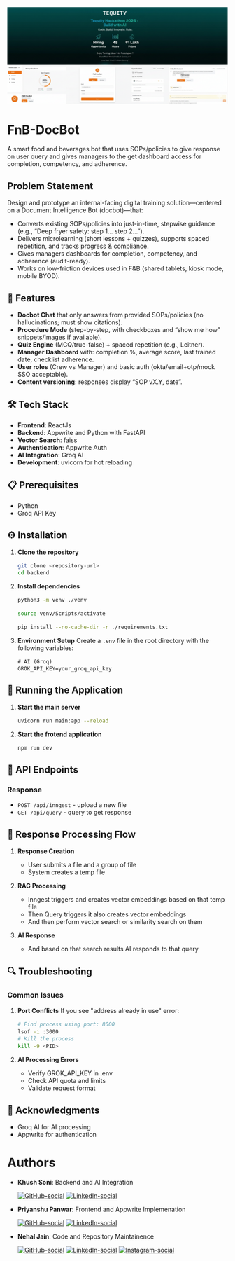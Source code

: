 <img src="./banner.png" alt="App Structure" width="width" height="height">

<br>

# FnB-DocBot

A smart food and beverages bot that uses SOPs/policies to give response on user query and gives managers to the get dashboard access for completion, competency, and adherence.

## Problem Statement

Design and prototype an internal-facing digital training solution—centered on a Document Intelligence Bot (docbot)—that:

- Converts existing SOPs/policies into just-in-time, stepwise guidance (e.g., “Deep fryer safety: step 1… step 2…”).
- Delivers microlearning (short lessons + quizzes), supports spaced repetition, and tracks progress & compliance.
- Gives managers dashboards for completion, competency, and adherence (audit-ready).
- Works on low-friction devices used in F&B (shared tablets, kiosk mode, mobile BYOD).

## 🚀 Features

- **Docbot Chat** that only answers from provided SOPs/policies (no hallucinations; must show citations).
- **Procedure Mode** (step-by-step, with checkboxes and “show me how” snippets/images if available).
- **Quiz Engine** (MCQ/true-false) + spaced repetition (e.g., Leitner).
- **Manager Dashboard** with: completion %, average score, last trained date, checklist adherence.
- **User roles** (Crew vs Manager) and basic auth (okta/email+otp/mock SSO acceptable).
- **Content versioning**: responses display “SOP vX.Y, date”.

## 🛠️ Tech Stack

- **Frontend**: ReactJs
- **Backend**: Appwrite and Python with FastAPI
- **Vector Search**: faiss
- **Authentication**: Appwrite Auth
- **AI Integration**: Groq AI
- **Development**: uvicorn for hot reloading

## 📋 Prerequisites

- Python
- Groq API Key

## ⚙️ Installation

1. **Clone the repository**

   ```bash
   git clone <repository-url>
   cd backend
   ```

2. **Install dependencies**

   ```bash
   python3 -m venv ./venv
   ```

   ```bash
   source venv/Scripts/activate
   ```

   ```bash
   pip install --no-cache-dir -r ./requirements.txt
   ```

3. **Environment Setup**
   Create a `.env` file in the root directory with the following variables:

   ```env
   # AI (Groq)
   GROK_API_KEY=your_groq_api_key
   ```

## 🚀 Running the Application

1. **Start the main server**

   ```bash
   uvicorn run main:app --reload
   ```

2. **Start the frotend application**

   ```bash
   npm run dev
   ```

## 📝 API Endpoints

### Response

- `POST /api/inngest` - upload a new file
- `GET /api/query` - query to get response

## 🔄 Response Processing Flow

1. **Response Creation**

   - User submits a file and a group of file
   - System creates a temp file

2. **RAG Processing**

   - Inngest triggers and creates vector embeddings based on that temp file
   - Then Query triggers it also creates vector embeddings 
   - And then perform vector search or similarity search on them
   
3. **AI Response**

   - And based on that search results AI responds to that query

## 🔍 Troubleshooting

### Common Issues

1. **Port Conflicts**
   If you see "address already in use" error:

   ```bash
   # Find process using port: 8000
   lsof -i :3000
   # Kill the process
   kill -9 <PID>
   ```

2. **AI Processing Errors**

   - Verify GROK_API_KEY in .env
   - Check API quota and limits
   - Validate request format

## 🙏 Acknowledgments

- Groq AI for AI processing
- Appwrite for authentication

# Authors

 - **Khush Soni**: Backend and AI Integration

   [![GitHub-social](https://img.shields.io/badge/github-%23121011.svg?style=for-the-badge&logo=github&logoColor=white)](https://github.com/khush-soni825) [![LinkedIn-social](https://img.shields.io/badge/linkedin-%230077B5.svg?style=for-the-badge&logo=linkedin&logoColor=white)](https://www.linkedin.com/in/khush-soni825)

 - **Priyanshu Panwar**: Frontend and Appwrite Implemenation

   [![GitHub-social](https://img.shields.io/badge/github-%23121011.svg?style=for-the-badge&logo=github&logoColor=white)](https://github.com/priyanshu-banshisoft) [![LinkedIn-social](https://img.shields.io/badge/linkedin-%230077B5.svg?style=for-the-badge&logo=linkedin&logoColor=white)](https://www.linkedin.com/in/priyanshu-panwar-4877241a1)

 - **Nehal Jain**: Code and Repository Maintainence

   [![GitHub-social](https://img.shields.io/badge/github-%23121011.svg?style=for-the-badge&logo=github&logoColor=white)](https://github.com/thebraudalf) [![LinkedIn-social](https://img.shields.io/badge/linkedin-%230077B5.svg?style=for-the-badge&logo=linkedin&logoColor=white)](https://www.linkedin.com/in/nehaljain05)
   [![Instagram-social](https://img.shields.io/badge/Instagram-%23E4405F.svg?style=for-the-badge&logo=Instagram&logoColor=white)](https://www.instagram.com/the_braudalf)

